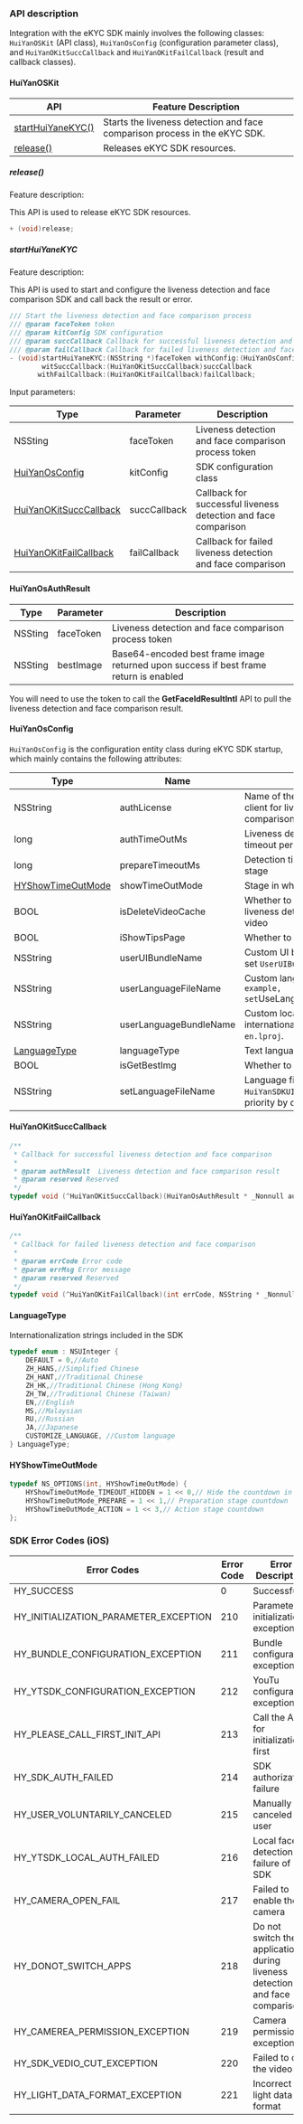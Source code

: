 ### API description

Integration with the eKYC SDK mainly involves the following classes: `HuiYanOSKit` (API class), `HuiYanOsConfig` (configuration parameter class), and `HuiYanOKitSuccCallback` and `HuiYanOKitFailCallback` (result and callback classes).

#### HuiYanOSKit

| API                                   | Feature Description                |
| ------------------------------------- | ----------------------- |
| [startHuiYaneKYC()](#startHuiYaneKYC) | Starts the liveness detection and face comparison process in the eKYC SDK. |
| [release()](#release())               | Releases eKYC SDK resources.       |



##### release()

Feature description:

This API is used to release eKYC SDK resources.

```objective-c
+ (void)release;
```



##### startHuiYaneKYC

Feature description:

This API is used to start and configure the liveness detection and face comparison SDK and call back the result or error.

```objective-c
/// Start the liveness detection and face comparison process
/// @param faceToken token
/// @param kitConfig SDK configuration
/// @param succCallback Callback for successful liveness detection and face comparison
/// @param failCallback Callback for failed liveness detection and face comparison
- (void)startHuiYaneKYC:(NSString *)faceToken withConfig:(HuiYanOsConfig *)kitConfig
        witSuccCallback:(HuiYanOKitSuccCallback)succCallback
       withFailCallback:(HuiYanOKitFailCallback)failCallback;
```

Input parameters:

| Type                                               | Parameter     | Description         |
| ---------------------------------------------------- | ------------ | ---------------- |
| NSSting                                              | faceToken    | Liveness detection and face comparison process token     |
| [HuiYanOsConfig](#HuiYanOsConfig)                    | kitConfig    | SDK configuration class        |
| [HuiYanOKitSuccCallback](#HuiYanOKitSuccCallbackens) | succCallback | Callback for successful liveness detection and face comparison |
| [HuiYanOKitFailCallback](#HuiYanOKitFailCallback)    | failCallback | Callback for failed liveness detection and face comparison |



#### HuiYanOsAuthResult

| Type  | Parameter  | Description                                       |
| ------- | --------- | ---------------------------------------------- |
| NSSting | faceToken | Liveness detection and face comparison process token                                  |
| NSSting | bestImage | Base64-encoded best frame image returned upon success if best frame return is enabled |

You will need to use the token to call the **GetFaceldResultIntl** API to pull the liveness detection and face comparison result.



#### HuiYanOsConfig

`HuiYanOsConfig` is the configuration entity class during eKYC SDK startup, which mainly contains the following attributes:

| Type                                    | Name                   | Description                                                         | Default Value                    |
| --------------------------------------- | ---------------------- | ------------------------------------------------------------ | ------------------------- |
| NSString                                | authLicense            | Name of the license file applied for by client for liveness detection and face comparison authorization                         | Empty                        |
| long                                    | authTimeOutMs          | Liveness detection and face comparison timeout period                                       | 10000 ms (10s)         |
| long                                    | prepareTimeoutMs       | Detection timeout period in the preparation stage                                   | 0                         |
| [HYShowTimeOutMode](#HYShowTimeOutMode) | showTimeOutMode        | Stage in which the countdown is displayed                                           | HYShowTimeOutMode_PREPARE |
| BOOL                                    | isDeleteVideoCache     | Whether to delete the local cache of the liveness detection and face comparison video                                   | YES                       |
| BOOL                                    | iShowTipsPage          | Whether to display the guide page                                               | No                        |
| NSString                                | userUIBundleName       | Custom UI bundle filename; for example, set `UserUIBundle` for `UserUIBundle.bundle` | nil                       |
| NSString                                | userLanguageFileName   | Custom languageBundle` name; for example, set `UseLanguage` for `UseLanguage.bundle`. | nil                       |
| NSString                                | userLanguageBundleName | Custom local file name for internationalization; for example, set `en` for `en.lproj`.           | nil                       |
| [LanguageType](#LanguageType)           | languageType           | Text language settings inside the SDK                                          | DEFAULT                   |
| BOOL                                    | isGetBestImg           | Whether to get the best frame image                                           | No                        |
| NSString                                | setLanguageFileName    | Language file directory name added in `HuiYanSDKUI.bundle` has the highest priority by default   | nil                       |



#### HuiYanOKitSuccCallback

```objective-c
/**
 * Callback for successful liveness detection and face comparison
 *
 * @param authResult  Liveness detection and face comparison result
 * @param reserved Reserved
 */
typedef void (^HuiYanOKitSuccCallback)(HuiYanOsAuthResult * _Nonnull authResult, id _Nullable reserved);
```



#### HuiYanOKitFailCallback

```objective-c
/**
 * Callback for failed liveness detection and face comparison
 *
 * @param errCode Error code
 * @param errMsg Error message
 * @param reserved Reserved
 */
typedef void (^HuiYanOKitFailCallback)(int errCode, NSString * _Nonnull errMsg ,id _Nullable reserved);
```



#### LanguageType 

Internationalization strings included in the SDK

```objective-c
typedef enum : NSUInteger {
    DEFAULT = 0,//Auto
    ZH_HANS,//Simplified Chinese
    ZH_HANT,//Traditional Chinese
    ZH_HK,//Traditional Chinese (Hong Kong)
    ZH_TW,//Traditional Chinese (Taiwan)
    EN,//English
    MS,//Malaysian
    RU,//Russian
    JA,//Japanese
    CUSTOMIZE_LANGUAGE, //Custom language
} LanguageType;
```



#### HYShowTimeOutMode

```objective-c
typedef NS_OPTIONS(int, HYShowTimeOutMode) {
    HYShowTimeOutMode_TIMEOUT_HIDDEN = 1 << 0,// Hide the countdown in all stages
    HYShowTimeOutMode_PREPARE = 1 << 1,// Preparation stage countdown
    HYShowTimeOutMode_ACTION = 1 << 3,// Action stage countdown
};
```



### SDK Error Codes (iOS)

| Error Codes                                | Error Code | Error Description               |
| ------------------------------------- | -------- | ------------------------ |
| HY_SUCCESS                            | 0        | Successful                     |
| HY_INITIALIZATION_PARAMETER_EXCEPTION | 210      | Parameter initialization exception           |
| HY_BUNDLE_CONFIGURATION_EXCEPTION     | 211      | Bundle configuration exception           |
| HY_YTSDK_CONFIGURATION_EXCEPTION      | 212      | YouTu configuration exception             |
| HY_PLEASE_CALL_FIRST_INIT_API         | 213      | Call the API for initialization first     |
| HY_SDK_AUTH_FAILED                    | 214      | SDK authorization failure             |
| HY_USER_VOLUNTARILY_CANCELED          | 215      | Manually canceled by user             |
| HY_YTSDK_LOCAL_AUTH_FAILED            | 216      | Local face detection failure of SDK     |
| HY_CAMERA_OPEN_FAIL                   | 217      | Failed to enable the camera             |
| HY_DONOT_SWITCH_APPS                  | 218      | Do not switch the application during liveness detection and face comparison |
| HY_CAMEREA_PERMISSION_EXCEPTION       | 219      | Camera permission exception           |
| HY_SDK_VEDIO_CUT_EXCEPTION            | 220      | Failed to clip the video             |
| HY_LIGHT_DATA_FORMAT_EXCEPTION        | 221      | Incorrect light data format         |
